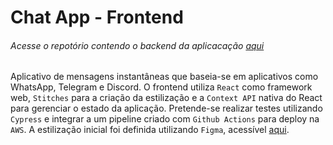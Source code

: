 # Chat App - Frontend

###### Acesse o repotório contendo o backend da aplicacação [aqui](https://github.com/LucasSFranco/chat-backend)

Aplicativo de mensagens instantâneas que baseia-se em aplicativos como WhatsApp, Telegram e Discord. O frontend utiliza `React` como framework web, `Stitches` para a criação da estilização e a `Context API` nativa do React para gerenciar o estado da aplicação. Pretende-se realizar testes utilizando `Cypress` e integrar a um pipeline criado com `Github Actions` para deploy na `AWS`. A estilização inicial foi definida utilizando `Figma`, acessível [aqui](https://www.figma.com/file/994O7YMI5zv8qIQWxO3krx/Sistemas-Internos).

